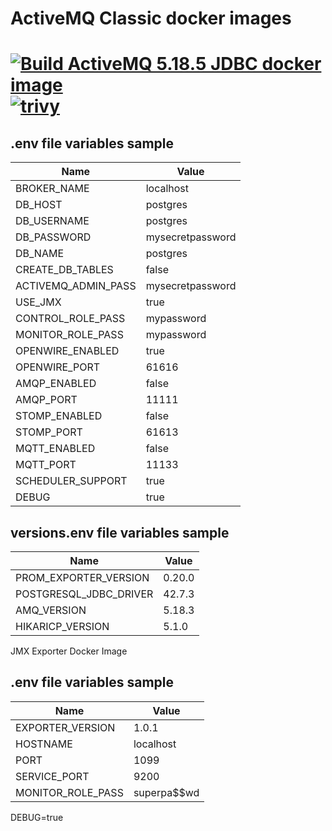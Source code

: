 ActiveMQ Classic docker images
=====
[![Build ActiveMQ 5.18.5 JDBC docker image](https://github.com/THG-Messaging/activemq-images/actions/workflows/ActiveMQ-5.18.5-JDBC.yml/badge.svg)](https://github.com/THG-Messaging/activemq-images/actions/workflows/ActiveMQ-5.18.5-JDBC.yml)
[![trivy](https://github.com/THG-Messaging/activemq-images/actions/workflows/trivy.yml/badge.svg?event=status)](https://github.com/THG-Messaging/activemq-images/actions/workflows/trivy.yml)
=====
## .env file variables sample
Name     | Value
---------|------------
BROKER_NAME | localhost
DB_HOST | postgres
DB_USERNAME | postgres
DB_PASSWORD | mysecretpassword
DB_NAME | postgres
CREATE_DB_TABLES | false
ACTIVEMQ_ADMIN_PASS | mysecretpassword
USE_JMX | true
CONTROL_ROLE_PASS | mypassword
MONITOR_ROLE_PASS | mypassword
OPENWIRE_ENABLED | true
OPENWIRE_PORT | 61616
AMQP_ENABLED | false
AMQP_PORT | 11111
STOMP_ENABLED | false
STOMP_PORT | 61613
MQTT_ENABLED | false
MQTT_PORT | 11133
SCHEDULER_SUPPORT | true
DEBUG | true

## versions.env file variables sample
Name     | Value
---------|------------
PROM_EXPORTER_VERSION | 0.20.0
POSTGRESQL_JDBC_DRIVER | 42.7.3
AMQ_VERSION | 5.18.3
HIKARICP_VERSION | 5.1.0

JMX Exporter Docker Image
## .env file variables sample
Name     | Value
---------|------------
EXPORTER_VERSION | 1.0.1
HOSTNAME | localhost
PORT | 1099
SERVICE_PORT | 9200
MONITOR_ROLE_PASS | superpa$$wd
DEBUG=true
